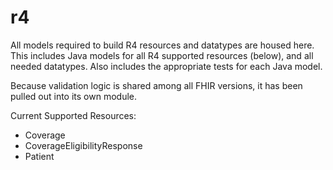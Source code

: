 # r4

All models required to build R4 resources and datatypes are housed here.
This includes Java models for all R4 supported resources (below), and all needed datatypes.
Also includes the appropriate tests for each Java model.

Because validation logic is shared among all FHIR versions, it has been pulled out into its own module.

Current Supported Resources:
  * Coverage
  * CoverageEligibilityResponse
  * Patient

